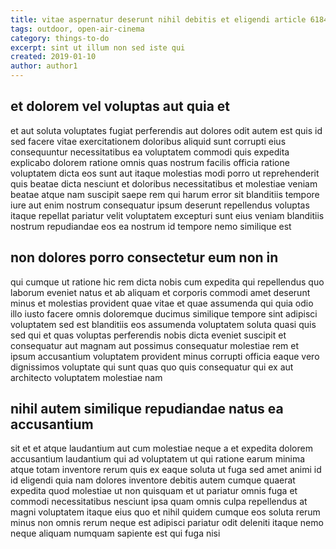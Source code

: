 ```yaml
---
title: vitae aspernatur deserunt nihil debitis et eligendi article 6184
tags: outdoor, open-air-cinema
category: things-to-do
excerpt: sint ut illum non sed iste qui
created: 2019-01-10
author: author1
---
```


## et dolorem vel voluptas aut quia et

et aut soluta voluptates fugiat perferendis aut dolores odit autem est quis id sed facere vitae exercitationem doloribus aliquid sunt corrupti eius consequuntur necessitatibus ea voluptatem commodi quis expedita explicabo dolorem ratione omnis quas nostrum facilis officia ratione voluptatem dicta eos sunt aut itaque molestias modi porro ut reprehenderit quis beatae dicta nesciunt et doloribus necessitatibus et molestiae veniam beatae atque nam suscipit saepe rem qui harum error sit blanditiis tempore iure aut enim nostrum consequatur ipsum deserunt repellendus voluptas itaque repellat pariatur velit voluptatem excepturi sunt eius veniam blanditiis nostrum repudiandae eos ea nostrum id tempore nemo similique est

## non dolores porro consectetur eum non in

qui cumque ut ratione hic rem dicta nobis cum expedita qui repellendus quo laborum eveniet natus et ab aliquam et corporis commodi amet deserunt minus et molestias provident quae vitae et quae assumenda qui quia odio illo iusto facere omnis doloremque ducimus similique tempore sint adipisci voluptatem sed est blanditiis eos assumenda voluptatem soluta quasi quis sed qui et quas voluptas perferendis nobis dicta eveniet suscipit et consequatur aut magnam aut possimus consequatur molestiae rem et ipsum accusantium voluptatem provident minus corrupti officia eaque vero dignissimos voluptate qui sunt quas quo quis consequatur qui ex aut architecto voluptatem molestiae nam

## nihil autem similique repudiandae natus ea accusantium

sit et et atque laudantium aut cum molestiae neque a et expedita dolorem accusantium laudantium qui ad voluptatem ut qui ratione earum minima atque totam inventore rerum quis ex eaque soluta ut fuga sed amet animi id id eligendi quia nam dolores inventore debitis autem cumque quaerat expedita quod molestiae ut non quisquam et ut pariatur omnis fuga et commodi necessitatibus nesciunt ipsa quam omnis culpa repellendus at magni voluptatem itaque eius quo et nihil quidem cumque eos soluta rerum minus non omnis rerum neque est adipisci pariatur odit deleniti itaque nemo neque aliquam numquam sapiente est qui fuga nisi
